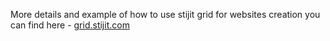More details and example of how to use stijit grid for websites creation you can find here - <a href="http://grid.stijit.com/">grid.stijit.com</a>
